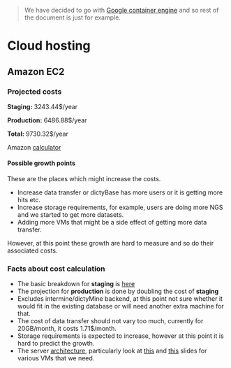 > We have decided to go with [Google container engine](https://cloud.google.com/kubernetes-engine/) and so rest of the document is just for example.

# Cloud hosting
## Amazon EC2
### Projected costs
__Staging:__ 3243.44$/year

__Production:__ 6486.88$/year

__Total:__ 9730.32$/year

Amazon [calculator](http://calculator.s3.amazonaws.com/index.html#r=IAD&s=EC2&key=calc-B1A81899-BEF5-46A6-BAA5-CD249B0A80D0)

#### Possible growth points
These are the places which might increase the costs.
* Increase data transfer or dictyBase has more users or it is getting more hits etc.
* Increase storage requirements, for example, users are doing more NGS and we started to get more datasets.
* Adding more VMs that might be a side effect of getting more data transfer.

However, at this point these growth are hard to measure and so do their associated costs.

### Facts about cost calculation
+ The basic breakdown for __staging__ is [here](http://calculator.s3.amazonaws.com/index.html#r=IAD&s=EC2&key=calc-B1A81899-BEF5-46A6-BAA5-CD249B0A80D0)
+ The projection for __production__ is done by doubling the cost of __staging__
+ Excludes intermine/dictyMine backend, at this point not sure whether it would
  fit in the existing database or will need another extra machine for that.
+ The cost of data transfer should not vary too much, currently for 20GB/month, it costs 1.71$/month.
+ Storage requirements is expected to increase, however at this point it is hard to predict the growth.
+ The server [architecture](http://testgenomes.dictybase.org/server.slide),
  particularly look at [this](http://testgenomes.dictybase.org/server.slide#4) and
  [this](http://testgenomes.dictybase.org/server.slide#5) slides for various
  VMs that we need.


